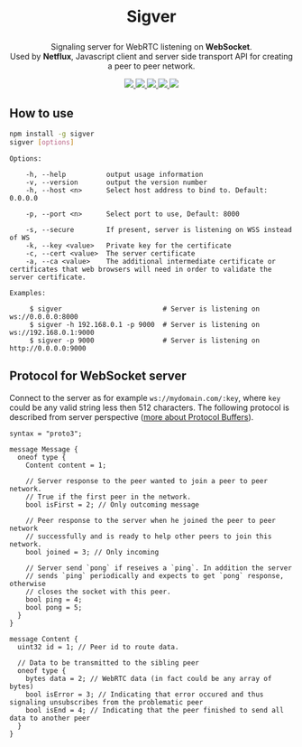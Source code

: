 # <p align="center">Sigver</p>
<p align="center">
Signaling server for WebRTC listening on <strong style="font-weight: bold">WebSocket</strong>.
<br />Used by <strong style="font-weight: bold">Netflux</strong>, Javascript client and server side transport API for creating a peer to peer network.
<p>
<p align="center">
  <a href="https://www.npmjs.com/package/sigver" target="_blank">
    <img src="https://img.shields.io/npm/v/sigver.svg?style=flat-square" />
  </a>
  <a href="">
    <img src="https://img.shields.io/node/v/sigver.svg?style=flat-square" />
  </a>
  <a href="https://travis-ci.org/coast-team/sigver" target="_blank">
    <img src="https://travis-ci.org/coast-team/sigver.svg?branch=master&style=flat-square" />
  </a>
  <a href="https://github.com/semantic-release/semantic-release" target="_blank">
    <img src="https://img.shields.io/badge/%20%20%F0%9F%93%A6%F0%9F%9A%80-semantic--release-e10079.svg?style=flat-square" />
  </a>
  <a href="http://commitizen.github.io/cz-cli" target="_blank">
    <img src="https://img.shields.io/badge/commitizen-friendly-brightgreen.svg?style=flat-square" />
  </a>
<p>

## How to use
```sh
npm install -g sigver
sigver [options]
```

```shell
Options:

    -h, --help          output usage information
    -v, --version       output the version number
    -h, --host <n>      Select host address to bind to. Default: 0.0.0.0

    -p, --port <n>      Select port to use, Default: 8000

    -s, --secure        If present, server is listening on WSS instead of WS
    -k, --key <value>   Private key for the certificate
    -c, --cert <value>  The server certificate
    -a, --ca <value>    The additional intermediate certificate or certificates that web browsers will need in order to validate the server certificate.

Examples:

     $ sigver                         # Server is listening on ws://0.0.0.0:8000
     $ sigver -h 192.168.0.1 -p 9000  # Server is listening on ws://192.168.0.1:9000
     $ sigver -p 9000                 # Server is listening on http://0.0.0.0:9000
```

## Protocol for WebSocket server
Connect to the server as for example `ws://mydomain.com/:key`, where `key` could be any valid string less then 512 characters. The following protocol is described from server perspective ([more about Protocol Buffers](https://developers.google.com/protocol-buffers/)).

```
syntax = "proto3";

message Message {
  oneof type {
    Content content = 1;

    // Server response to the peer wanted to join a peer to peer network.
    // True if the first peer in the network.
    bool isFirst = 2; // Only outcoming message

    // Peer response to the server when he joined the peer to peer network
    // successfully and is ready to help other peers to join this network.
    bool joined = 3; // Only incoming

    // Server send `pong` if reseives a `ping`. In addition the server
    // sends `ping` periodically and expects to get `pong` response, otherwise
    // closes the socket with this peer.
    bool ping = 4;
    bool pong = 5;
  }
}

message Content {
  uint32 id = 1; // Peer id to route data.

  // Data to be transmitted to the sibling peer
  oneof type {
    bytes data = 2; // WebRTC data (in fact could be any array of bytes)
    bool isError = 3; // Indicating that error occured and thus signaling unsubscribes from the problematic peer
    bool isEnd = 4; // Indicating that the peer finished to send all data to another peer
  }
}


```
